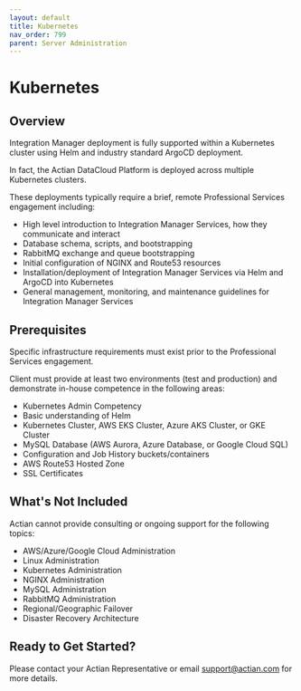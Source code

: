 ```yaml
---
layout: default
title: Kubernetes
nav_order: 799
parent: Server Administration
---
```

# Kubernetes

## Overview

Integration Manager deployment is fully supported within a Kubernetes cluster using Helm and industry standard ArgoCD deployment.

In fact, the Actian DataCloud Platform is deployed across multiple Kubernetes clusters.

These deployments typically require a brief, remote Professional Services engagement including:
* High level introduction to Integration Manager Services, how they communicate and interact
* Database schema, scripts, and bootstrapping
* RabbitMQ exchange and queue bootstrapping
* Initial configuration of NGINX and Route53 resources
* Installation/deployment of Integration Manager Services via Helm  and ArgoCD into Kubernetes
* General management, monitoring, and maintenance guidelines for Integration Manager Services


## Prerequisites

Specific infrastructure requirements must exist prior to the Professional Services engagement.

Client must provide at least two environments (test and production) and demonstrate in-house competence in the following areas:
* Kubernetes Admin Competency
* Basic understanding of Helm
* Kubernetes Cluster, AWS EKS Cluster, Azure AKS Cluster, or GKE Cluster
* MySQL Database (AWS Aurora, Azure Database, or Google Cloud SQL)
* Configuration and Job History buckets/containers
* AWS Route53 Hosted Zone
* SSL Certificates

## What's Not Included

Actian cannot provide consulting or ongoing support for the following topics:

* AWS/Azure/Google Cloud Administration
* Linux Administration
* Kubernetes Administration
* NGINX Administration
* MySQL Administration
* RabbitMQ Administration
* Regional/Geographic Failover
* Disaster Recovery Architecture

## Ready to Get Started?

Please contact your Actian Representative or email support@actian.com for more details.